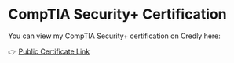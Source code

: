 # CompTIA Security+ Certification

You can view my CompTIA Security+ certification on Credly here:

👉 [Public Certificate Link](https://www.credly.com/badges/0ef3815a-873a-4073-97ef-df852f1aef5f/public_url)
